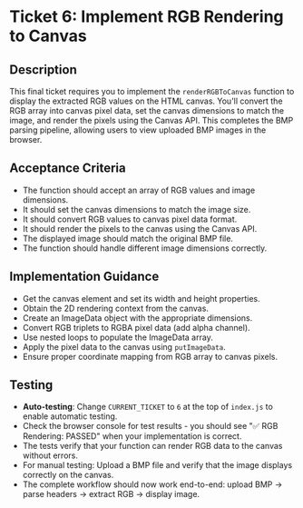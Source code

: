 # Ticket 6: Implement RGB Rendering to Canvas

## Description
This final ticket requires you to implement the `renderRGBToCanvas` function to display the extracted RGB values on the HTML canvas. You'll convert the RGB array into canvas pixel data, set the canvas dimensions to match the image, and render the pixels using the Canvas API. This completes the BMP parsing pipeline, allowing users to view uploaded BMP images in the browser.

## Acceptance Criteria
- The function should accept an array of RGB values and image dimensions.
- It should set the canvas dimensions to match the image size.
- It should convert RGB values to canvas pixel data format.
- It should render the pixels to the canvas using the Canvas API.
- The displayed image should match the original BMP file.
- The function should handle different image dimensions correctly.

## Implementation Guidance
- Get the canvas element and set its width and height properties.
- Obtain the 2D rendering context from the canvas.
- Create an ImageData object with the appropriate dimensions.
- Convert RGB triplets to RGBA pixel data (add alpha channel).
- Use nested loops to populate the ImageData array.
- Apply the pixel data to the canvas using `putImageData`.
- Ensure proper coordinate mapping from RGB array to canvas pixels.

## Testing
- **Auto-testing**: Change `CURRENT_TICKET` to `6` at the top of `index.js` to enable automatic testing.
- Check the browser console for test results - you should see "✅ RGB Rendering: PASSED" when your implementation is correct.
- The tests verify that your function can render RGB data to the canvas without errors.
- For manual testing: Upload a BMP file and verify that the image displays correctly on the canvas.
- The complete workflow should now work end-to-end: upload BMP → parse headers → extract RGB → display image.
